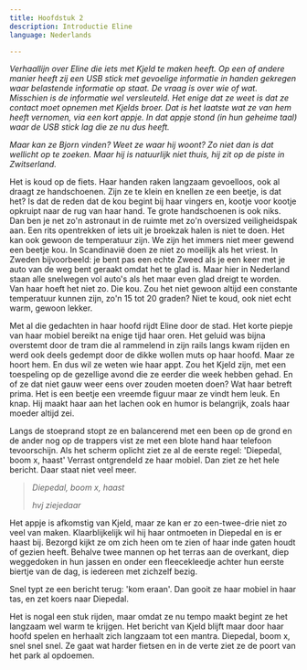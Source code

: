 ```yaml
---
title: Hoofdstuk 2
description: Introductie Eline
language: Nederlands

---
```

_Verhaallijn over Eline die iets met Kjeld te maken heeft. Op een of andere manier heeft zij een USB stick met gevoelige informatie in handen gekregen waar belastende informatie op staat. De vraag is over wie of wat. Misschien is de informatie wel versleuteld. Het enige dat ze weet is dat ze contact moet opnemen met Kjelds broer. Dat is het laatste wat ze van hem heeft vernomen, via een kort appje. In dat appje stond (in hun geheime taal) waar de USB stick lag die ze nu dus heeft._

_Maar kan ze Bjorn vinden? Weet ze waar hij woont? Zo niet dan is dat wellicht op te zoeken. Maar hij is natuurlijk niet thuis, hij zit op de piste in Zwitserland._

Het is koud op de fiets. Haar handen raken langzaam gevoelloos, ook al draagt ze handschoenen. Zijn ze te klein en knellen ze een beetje, is dat het? Is dat de reden dat de kou begint bij haar vingers en, kootje voor kootje opkruipt naar de rug van haar hand. Te grote handschoenen is ook niks. Dan ben je net zo'n astronaut in de ruimte met zo'n oversized veiligheidspak aan. Een rits opentrekken of iets uit je broekzak halen is niet te doen. Het kan ook gewoon de temperatuur zijn. We zijn het immers niet meer gewend een beetje kou. In Scandinavië doen ze niet zo moeilijk als het vriest. In Zweden bijvoorbeeld: je bent pas een echte Zweed als je een keer met je auto van de weg bent geraakt omdat het te glad is. Maar hier in Nederland staan alle snelwegen vol auto's als het maar even glad dreigt te worden. Van haar hoeft het niet zo. Die kou. Zou het niet gewoon altijd een constante temperatuur kunnen zijn, zo'n 15 tot 20 graden? Niet te koud, ook niet echt warm, gewoon lekker. 

Met al die gedachten in haar hoofd rijdt Eline door de stad. Het korte piepje van haar mobiel bereikt na enige tijd haar oren. Het geluid was bijna overstemt door de tram die al rammelend in zijn rails langs kwam rijden en werd ook deels gedempt door de dikke wollen muts op haar hoofd. Maar ze hoort hem. En dus wil ze weten wie haar appt. Zou het Kjeld zijn, met een toespeling op de gezellige avond die ze eerder die week hebben gehad. En of ze dat niet gauw weer eens over zouden moeten doen? Wat haar betreft prima. Het is een beetje een vreemde figuur maar ze vindt hem leuk. En knap. Hij maakt haar aan het lachen ook en humor is belangrijk, zoals haar moeder altijd zei.

Langs de stoeprand stopt ze en balancerend met een been op de grond en de ander nog op de trappers vist ze met een blote hand haar telefoon tevoorschijn. Als het scherm oplicht ziet ze al de eerste regel: 'Diepedal, boom x, haast' Verrast ontgrendeld ze haar mobiel. Dan ziet ze het hele bericht. Daar staat niet veel meer.

> _Diepedal, boom x, haast_
>
> _hvj ziejedaar_

Het appje is afkomstig van Kjeld, maar ze kan er zo een-twee-drie niet zo veel van maken. Klaarblijkelijk wil hij haar ontmoeten in Diepedal en is er haast bij. Bezorgd kijkt ze om zich heen om te zien of haar inde gaten houdt of gezien heeft. Behalve twee mannen op het terras aan de overkant, diep weggedoken in hun jassen en onder een fleecekleedje achter hun eerste biertje van de dag, is iedereen met zichzelf bezig.

Snel typt ze een bericht terug: 'kom eraan'. Dan gooit ze haar mobiel in haar tas, en zet koers naar Diepedal. 

Het is nogal een stuk rijden, maar omdat ze nu tempo maakt begint ze het langzaam wel warm te krijgen. Het bericht van Kjeld blijft maar door haar hoofd spelen en herhaalt zich langzaam tot een mantra. Diepedal, boom x, snel snel snel. Ze gaat wat harder fietsen en in de verte ziet ze de poort van het park al opdoemen.